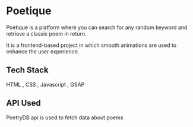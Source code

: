 
# Poetique

Poetique is a platform where you can search for any random keyword and retrieve a classic poem in return.

It is a frontend-based project in which smooth animations are used to enhance the user experience.



## Tech Stack

HTML , CSS , Javascript , GSAP
## API Used

PoetryDB api is used to fetch data about poems
